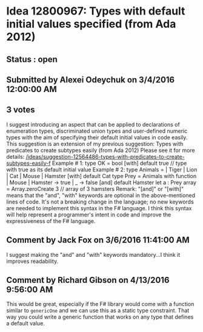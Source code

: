 # Idea 12800967: Types with default initial values specified (from Ada 2012) #

## Status : open

## Submitted by Alexei Odeychuk on 3/4/2016 12:00:00 AM

## 3 votes

I suggest introducing an aspect that can be applied to declarations of enumeration types, discriminated union types and user-defined numeric types with the aim of specifying their default initial values in code easily.
This suggestion is an extension of my previous suggestion:
Types with predicates to create subtypes easily (from Ada 2012)
Please see it for more details:
[/ideas/suggestion-12564486-types-with-predicates-to-create-subtypes-easily-f](/ideas/suggestion-12564486-types-with-predicates-to-create-subtypes-easily-f.md)
Example # 1:
type OK = bool [with] default true // type with true as its default initial value
Example # 2:
type Animals =
| Tiger
| Lion
| Cat
| Mouse
| Hamster
[with] default Cat
type Prey = Animals
with function
| Mouse
| Hamster -> true
| _ -> false
[and] default Hamster
let a : Prey array = Array.zeroCreate 3 // array of 3 hamsters
Remark: "[and]" or "[with]" means that the "and", "with" keywords are optional in the above-mentioned lines of code.
It's not a breaking change in the language; no new keywords are needed to implement this syntax in the F# language. I think this syntax will help represent a programmer's intent in code and improve the expressiveness of the F# language.


## Comment by Jack Fox on 3/6/2016 11:41:00 AM

I suggest making the "and" and "with" keywords mandatory...I think it improves readability.

## Comment by Richard Gibson on 4/13/2016 9:56:00 AM

This would be great, especially if the F# library would come with a function similar to `genericOne` and we can use this as a static type constraint.
That way you could write a generic function that works on any type that defines a default value.
